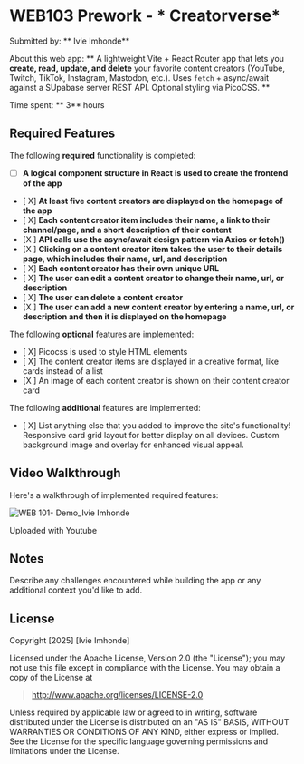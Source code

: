 # WEB103 Prework - * Creatorverse*

Submitted by: ** Ivie Imhonde**

About this web app: ** A lightweight Vite + React Router app that lets you **create, read, update, and delete** your favorite content creators (YouTube, Twitch, TikTok, Instagram, Mastodon, etc.). Uses `fetch` + async/await against a SUpabase server REST API. Optional styling via PicoCSS.
**

Time spent: ** 3** hours

## Required Features

The following **required** functionality is completed:

<!--  Make sure to check off completed functionality below -->
- [ ] **A logical component structure in React is used to create the frontend of the app**
- [ X] **At least five content creators are displayed on the homepage of the app**
- [ X] **Each content creator item includes their name, a link to their channel/page, and a short description of their content**
- [X ] **API calls use the async/await design pattern via Axios or fetch()**
- [X ] **Clicking on a content creator item takes the user to their details page, which includes their name, url, and description**
- [ X] **Each content creator has their own unique URL**
- [ X] **The user can edit a content creator to change their name, url, or description**
- [ X] **The user can delete a content creator**
- [X ] **The user can add a new content creator by entering a name, url, or description and then it is displayed on the homepage**

The following **optional** features are implemented:

- [ X] Picocss is used to style HTML elements
- [ X] The content creator items are displayed in a creative format, like cards instead of a list
- [X ] An image of each content creator is shown on their content creator card

The following **additional** features are implemented:

* [ X] List anything else that you added to improve the site's functionality!
Responsive card grid layout for better display on all devices.
Custom background image and overlay for enhanced visual appeal.

## Video Walkthrough

Here's a walkthrough of implemented required features:

<img src='https://youtu.be/muKpVkFASrE' title='WEB 101- Demo_Ivie Imhonde' width='' alt='WEB 101- Demo_Ivie Imhonde' />

Uploaded with Youtube


## Notes

Describe any challenges encountered while building the app or any additional context you'd like to add.

## License

Copyright [2025] [Ivie Imhonde]

Licensed under the Apache License, Version 2.0 (the "License"); you may not use this file except in compliance with the License. You may obtain a copy of the License at

> http://www.apache.org/licenses/LICENSE-2.0

Unless required by applicable law or agreed to in writing, software distributed under the License is distributed on an "AS IS" BASIS, WITHOUT WARRANTIES OR CONDITIONS OF ANY KIND, either express or implied. See the License for the specific language governing permissions and limitations under the License.